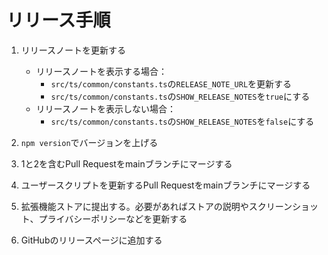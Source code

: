 # リリース手順

1. リリースノートを更新する

    - リリースノートを表示する場合：
      - `src/ts/common/constants.ts`の`RELEASE_NOTE_URL`を更新する
      - `src/ts/common/constants.ts`の`SHOW_RELEASE_NOTES`を`true`にする
    - リリースノートを表示しない場合：
      - `src/ts/common/constants.ts`の`SHOW_RELEASE_NOTES`を`false`にする

2. `npm version`でバージョンを上げる
3. 1と2を含むPull Requestをmainブランチにマージする
4. ユーザースクリプトを更新するPull Requestをmainブランチにマージする
5. 拡張機能ストアに提出する。必要があればストアの説明やスクリーンショット、プライバシーポリシーなどを更新する
6. GitHubのリリースページに追加する
